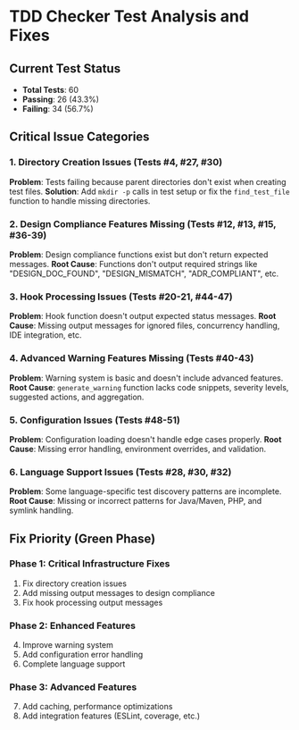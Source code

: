 # TDD Checker Test Analysis and Fixes

## Current Test Status
- **Total Tests**: 60
- **Passing**: 26 (43.3%)
- **Failing**: 34 (56.7%)

## Critical Issue Categories

### 1. Directory Creation Issues (Tests #4, #27, #30)
**Problem**: Tests failing because parent directories don't exist when creating test files.
**Solution**: Add `mkdir -p` calls in test setup or fix the `find_test_file` function to handle missing directories.

### 2. Design Compliance Features Missing (Tests #12, #13, #15, #36-39)
**Problem**: Design compliance functions exist but don't return expected messages.
**Root Cause**: Functions don't output required strings like "DESIGN_DOC_FOUND", "DESIGN_MISMATCH", "ADR_COMPLIANT", etc.

### 3. Hook Processing Issues (Tests #20-21, #44-47)
**Problem**: Hook function doesn't output expected status messages.
**Root Cause**: Missing output messages for ignored files, concurrency handling, IDE integration, etc.

### 4. Advanced Warning Features Missing (Tests #40-43)
**Problem**: Warning system is basic and doesn't include advanced features.
**Root Cause**: `generate_warning` function lacks code snippets, severity levels, suggested actions, and aggregation.

### 5. Configuration Issues (Tests #48-51)
**Problem**: Configuration loading doesn't handle edge cases properly.
**Root Cause**: Missing error handling, environment overrides, and validation.

### 6. Language Support Issues (Tests #28, #30, #32)
**Problem**: Some language-specific test discovery patterns are incomplete.
**Root Cause**: Missing or incorrect patterns for Java/Maven, PHP, and symlink handling.

## Fix Priority (Green Phase)

### Phase 1: Critical Infrastructure Fixes
1. Fix directory creation issues
2. Add missing output messages to design compliance
3. Fix hook processing output messages

### Phase 2: Enhanced Features
4. Improve warning system
5. Add configuration error handling
6. Complete language support

### Phase 3: Advanced Features
7. Add caching, performance optimizations
8. Add integration features (ESLint, coverage, etc.)
